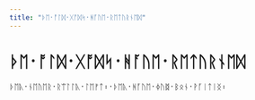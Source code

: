 ```yaml
---
title: "ᚦᛖ᛫ᚩᛚᛞ᛫ᚷᚩᛞᛋ᛫ᚻᚪᚢᛖ᛫ᚱᛖᛏᚢᚱᚾᛖᛞ"
---
```

# ᚦᛖ᛫ᚩᛚᛞ᛫ᚷᚩᛞᛋ᛫ᚻᚪᚢᛖ᛫ᚱᛖᛏᚢᚱᚾᛖᛞ

ᚦᛖᚣ᛫ᚾᛖᚢᛖᚱ᛫ᚱᛠᛚᛚᚣ᛫ᛚᛖᚠᛏ᛬᛫ᚦᛖᚣ᛫ᚻᚪᚢᛖ᛫ᛄᚢᛥ᛫ᛒᛟᚾ᛫ᚹᚪᛁᛏᛁᛝ᛬
